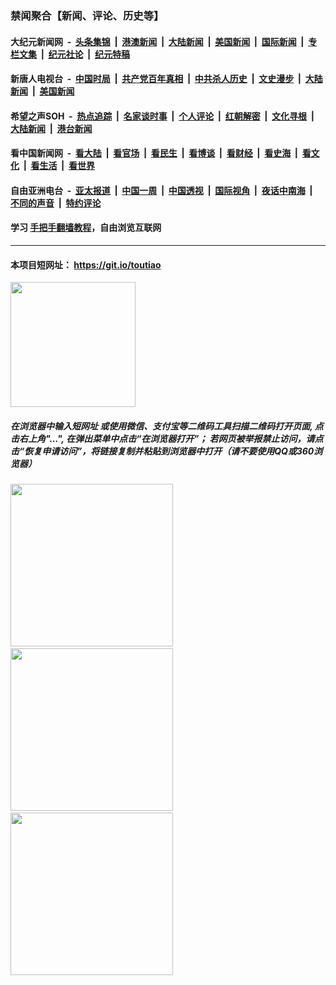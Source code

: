 ### 禁闻聚合【新闻、评论、历史等】

#### 大纪元新闻网 &nbsp;-&nbsp; [头条集锦](indexes/E头条集锦.md?t=02051501) &nbsp;|&nbsp; [港澳新闻](indexes/E港澳新闻.md?t=02051501)  &nbsp;|&nbsp; [大陆新闻](indexes/E大陆新闻.md?t=02051501) &nbsp;|&nbsp; [美国新闻](indexes/E美国新闻.md?t=02051501) &nbsp;|&nbsp; [国际新闻](indexes/E国际新闻.md?t=02051501) &nbsp;|&nbsp; [专栏文集](indexes/E专栏文集.md?t=02051501) &nbsp;|&nbsp; [纪元社论](indexes/E纪元社论.md?t=02051501) &nbsp;|&nbsp; [纪元特稿](indexes/E纪元特稿.md?t=02051501) 

#### 新唐人电视台 &nbsp;-&nbsp; [中国时局](indexes/N中国时局.md?t=02051501) &nbsp;|&nbsp; [共产党百年真相](indexes/N共产党百年真相.md?t=02051501) &nbsp;|&nbsp; [中共杀人历史](indexes/N中共杀人历史.md?t=02051501) &nbsp;|&nbsp; [文史漫步](indexes/N文史漫步.md?t=02051501) &nbsp;|&nbsp; [大陆新闻](indexes/N大陆新闻.md?t=02051501) &nbsp;|&nbsp; [美国新闻](indexes/N美国新闻.md?t=02051501)

#### 希望之声SOH &nbsp;-&nbsp; [热点追踪](indexes/H热点追踪.md?t=02051501) &nbsp;|&nbsp; [名家谈时事](indexes/H名家谈时事.md?t=02051501) &nbsp;|&nbsp; [个人评论](indexes/H个人评论.md?t=02051501)  &nbsp;|&nbsp; [红朝解密](indexes/H红朝解密.md?t=02051501) &nbsp;|&nbsp; [文化寻根](indexes/H文化寻根.md?t=02051501) &nbsp;|&nbsp; [大陆新闻](indexes/H大陆新闻.md?t=02051501) &nbsp;|&nbsp; [港台新闻](indexes/H港台新闻.md?t=02051501)

#### 看中国新闻网 &nbsp;-&nbsp; [看大陆](indexes/S看大陆.md?t=02051501) &nbsp;|&nbsp; [看官场](indexes/S看官场.md?t=02051501) &nbsp;|&nbsp; [看民生](indexes/S看民生.md?t=02051501)  &nbsp;|&nbsp; [看博谈](indexes/S看博谈.md?t=02051501) &nbsp;|&nbsp; [看财经](indexes/S看财经.md?t=02051501) &nbsp;|&nbsp; [看史海](indexes/S看史海.md?t=02051501) &nbsp;|&nbsp; [看文化](indexes/S看文化.md?t=02051501) &nbsp;|&nbsp; [看生活](indexes/S看生活.md?t=02051501) &nbsp;|&nbsp; [看世界](indexes/S看世界.md?t=02051501)

#### 自由亚洲电台 &nbsp;-&nbsp; [亚太报道](indexes/R亚太报道.md?t=02051501) &nbsp;|&nbsp; [中国一周](indexes/R中国一周.md?t=02051501) &nbsp;|&nbsp; [中国透视](indexes/R中国透视.md?t=02051501)  &nbsp;|&nbsp; [国际视角](indexes/R国际视角.md?t=02051501) &nbsp;|&nbsp; [夜话中南海](indexes/R夜话中南海.md?t=02051501) &nbsp;|&nbsp; [不同的声音](indexes/R不同的声音.md?t=02051501) &nbsp;|&nbsp; [特约评论](indexes/R特约评论.md?t=02051501)

#### 学习 [手把手翻墙教程](https://github.com/gfw-breaker/guides/wiki)，自由浏览互联网

----

#### 本项目短网址： https://git.io/toutiao
<img src="https://raw.githubusercontent.com/gfw-breaker/banned-news/master/scripts/img/qr.png" width="200px"/>  

##### 在浏览器中输入短网址 或使用微信、支付宝等二维码工具扫描二维码打开页面, 点击右上角"...", 在弹出菜单中点击“在浏览器打开”； 若网页被举报禁止访问，请点击“恢复申请访问”，将链接复制并粘贴到浏览器中打开（请不要使用QQ或360浏览器）

<img src="https://raw.githubusercontent.com/gfw-breaker/banned-news/master/scripts/img/1.png" width="260px"/> &nbsp; <img src="https://raw.githubusercontent.com/gfw-breaker/banned-news/master/scripts/img/2.png" width="260px"/> &nbsp; <img src="https://raw.githubusercontent.com/gfw-breaker/banned-news/master/scripts/img/3.png" width="260px"/>
